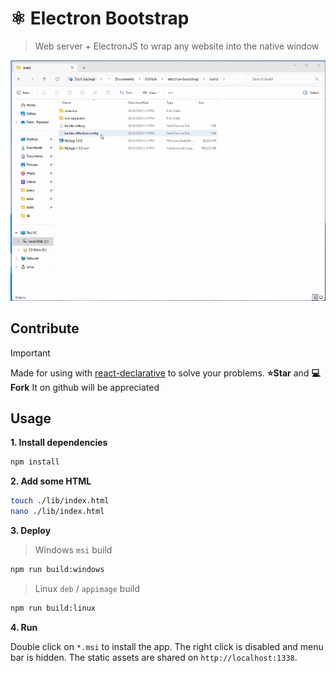 # ⚛️ Electron Bootstrap

> Web server + ElectronJS to wrap any website into the native window

![screencast](./assets/screencast.gif)

## Contribute

> [!IMPORTANT]
> Made for using with [react-declarative](https://github.com/react-declarative/react-declarative) to solve your problems. **⭐Star** and **💻Fork** It on github will be appreciated

## Usage

**1. Install dependencies**

```bash
npm install
```

**2. Add some HTML**

```bash
touch ./lib/index.html
nano ./lib/index.html
```

**3. Deploy**

> Windows `msi` build

```bash
npm run build:windows
```

> Linux `deb` / `appimage` build

```bash
npm run build:linux
```

**4. Run**

Double click on `*.msi` to install the app. The right click is disabled and menu bar is hidden. The static assets are shared on `http://localhost:1338`.

